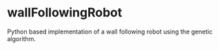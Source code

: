 # wallFollowingRobot
Python based implementation of a wall following robot using the genetic algorithm.
